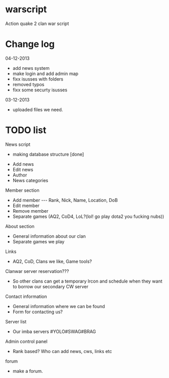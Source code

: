 warscript
=========

Action quake 2 clan war script


Change log
==========

04-12-2013
- add news system
- make login and add admin map
- fixx isusses with folders
- removed typos
- fixx some securty isusses

03-12-2013
- uploaded files we need.


TODO list
==========
News script
+ making database structure [done]
- Add news
- Edit news
- Author
- News categories

Member section
- Add member
--- Rank, Nick, Name, Location, DoB
- Edit member
- Remove member
- Separate games (AQ2, CoD4, LoL?(lol! go play dota2 you fucking nubs))

About section
- General information about our clan
- Separate games we play

Links
- AQ2, CoD, Clans we like, Game tools?

Clanwar server reservation???
- So other clans can get a temporary lrcon and schedule when they want to borrow our secondary CW server

Contact information
- General information where we can be found
- Form for contacting us?

Server list
- Our imba servers #YOLO#SWAG#BRAG

Admin control panel
- Rank based? Who can add news, cws, links etc

forum
- make a forum.

